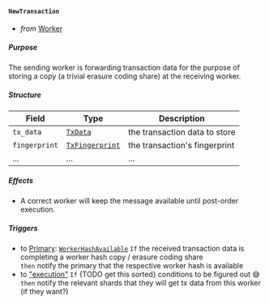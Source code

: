 #### `NewTransaction`
- _from_ [Worker](#Worker)

##### Purpose
The sending worker is forwarding transaction data for
the purpose of storing a copy (a trivial erasure coding share)
at the receiving worker.

##### Structure

| Field           | Type                    | Description                    |
| -----           | ----                    | -----------                    |
| `tx_data`       | [`TxData`](#TxData)     | the transaction data to store  |
| `fingerprint`   | [`TxFingerprint`]()     | the transaction's fingerprint  |
| ...             | ...                     | ...                            |


##### Effects
- A correct worker will keep the message available until post-order execution.

##### Triggers
- to [Primary](#Primary): [`WorkerHashAvailable`](#WorkerHashAvailable)
  `If` the received transaction data is completing a worker hash copy / erasure coding share  
  `then` notify the primary that the respective worker hash is available  
- to ["execution"](#execution)
  `If` {TODO get this sorted} conditions to be figured out 😅
  `then` notify the relevant shards that they will get tx data from this worker (if they want?)
